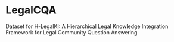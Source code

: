 # LegalCQA
Dataset for H-LegalKI: A Hierarchical Legal Knowledge Integration Framework for Legal Community Question Answering

